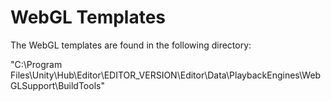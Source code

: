 # WebGL Templates

The WebGL templates are found in the following directory:

"C:\Program Files\Unity\Hub\Editor\EDITOR_VERSION\Editor\Data\PlaybackEngines\WebGLSupport\BuildTools"
